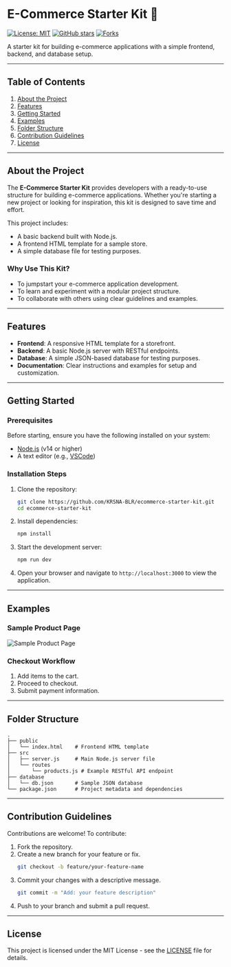 # E-Commerce Starter Kit 🚀

[![License: MIT](https://img.shields.io/badge/License-MIT-yellow.svg)](https://opensource.org/licenses/MIT)
[![GitHub stars](https://img.shields.io/github/stars/KRSNA-BLR/ecommerce-starter-kit.svg)](https://github.com/KRSNA-BLR/ecommerce-starter-kit/stargazers)
[![Forks](https://img.shields.io/github/forks/KRSNA-BLR/ecommerce-starter-kit.svg)](https://github.com/KRSNA-BLR/ecommerce-starter-kit/network/members)

A starter kit for building e-commerce applications with a simple frontend, backend, and database setup.

---

## **Table of Contents**
1. [About the Project](#about-the-project)
2. [Features](#features)
3. [Getting Started](#getting-started)
4. [Examples](#examples)
5. [Folder Structure](#folder-structure)
6. [Contribution Guidelines](#contribution-guidelines)
7. [License](#license)

---

## **About the Project**

The **E-Commerce Starter Kit** provides developers with a ready-to-use structure for building e-commerce applications. Whether you're starting a new project or looking for inspiration, this kit is designed to save time and effort.

This project includes:
- A basic backend built with Node.js.
- A frontend HTML template for a sample store.
- A simple database file for testing purposes.

### **Why Use This Kit?**
- To jumpstart your e-commerce application development.
- To learn and experiment with a modular project structure.
- To collaborate with others using clear guidelines and examples.

---

## **Features**
- **Frontend**: A responsive HTML template for a storefront.
- **Backend**: A basic Node.js server with RESTful endpoints.
- **Database**: A simple JSON-based database for testing purposes.
- **Documentation**: Clear instructions and examples for setup and customization.

---

## **Getting Started**

### Prerequisites
Before starting, ensure you have the following installed on your system:
- [Node.js](https://nodejs.org/) (v14 or higher)
- A text editor (e.g., [VSCode](https://code.visualstudio.com/))

### Installation Steps
1. Clone the repository:
   ```bash
   git clone https://github.com/KRSNA-BLR/ecommerce-starter-kit.git
   cd ecommerce-starter-kit
   ```
2. Install dependencies:
   ```bash
   npm install
   ```
3. Start the development server:
   ```bash
   npm run dev
   ```
4. Open your browser and navigate to `http://localhost:3000` to view the application.

---

## **Examples**

### Sample Product Page
![Sample Product Page](https://via.placeholder.com/800x400?text=Sample+Product+Page)

### Checkout Workflow
1. Add items to the cart.
2. Proceed to checkout.
3. Submit payment information.

---

## **Folder Structure**

```
.
├── public
│   └── index.html    # Frontend HTML template
├── src
│   ├── server.js     # Main Node.js server file
│   └── routes
│       └── products.js # Example RESTful API endpoint
├── database
│   └── db.json       # Sample JSON database
└── package.json      # Project metadata and dependencies
```

---

## **Contribution Guidelines**

Contributions are welcome! To contribute:
1. Fork the repository.
2. Create a new branch for your feature or fix.
   ```bash
   git checkout -b feature/your-feature-name
   ```
3. Commit your changes with a descriptive message.
   ```bash
   git commit -m "Add: your feature description"
   ```
4. Push to your branch and submit a pull request.

---

## **License**

This project is licensed under the MIT License - see the [LICENSE](LICENSE) file for details.
